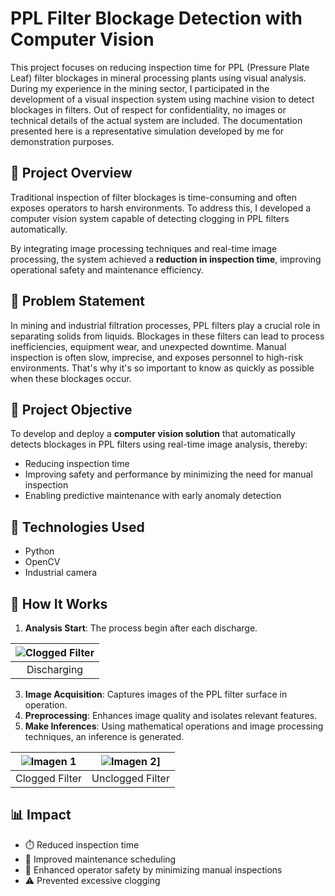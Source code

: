 # PPL Filter Blockage Detection with Computer Vision

This project focuses on reducing inspection time for PPL (Pressure Plate Leaf) filter blockages in mineral processing plants using visual analysis. During my experience in the mining sector, I participated in the development of a visual inspection system using machine vision to detect blockages in filters. Out of respect for confidentiality, no images or technical details of the actual system are included. The documentation presented here is a representative simulation developed by me for demonstration purposes.

## 🚀 Project Overview

Traditional inspection of filter blockages is time-consuming and often exposes operators to harsh environments. To address this, I developed a computer vision system capable of detecting clogging in PPL filters automatically.

By integrating image processing techniques and real-time image processing, the system achieved a **reduction in inspection time**, improving operational safety and maintenance efficiency.

## 📌 Problem Statement

In mining and industrial filtration processes, PPL filters play a crucial role in separating solids from liquids. Blockages in these filters can lead to process inefficiencies, equipment wear, and unexpected downtime. Manual inspection is often slow, imprecise, and exposes personnel to high-risk environments. That's why it's so important to know as quickly as possible when these blockages occur.

## 🎯 Project Objective

To develop and deploy a **computer vision solution** that automatically detects blockages in PPL filters using real-time image analysis, thereby:

- Reducing inspection time 
- Improving safety and performance by minimizing the need for manual inspection
- Enabling predictive maintenance with early anomaly detection
  
## 🔧 Technologies Used

- Python
- OpenCV
- Industrial camera 

## 🧠 How It Works

1. **Analysis Start**: The process begin after each discharge.

| ![Clogged Filter](https://github.com/user-attachments/assets/1b4e9d1f-6e1f-4032-85de-85e816bb2506) |
|:--------------------------------------------------------------------------------------------------:|
| Discharging                                                                                    |


3. **Image Acquisition**: Captures images of the PPL filter surface in operation.
4. **Preprocessing**: Enhances image quality and isolates relevant features.
5. **Make Inferences**: Using mathematical operations and image processing techniques, an inference is generated.
 
| ![Imagen 1](https://github.com/user-attachments/assets/00daf053-418f-44b9-a9ce-88a23cca7cc9) | ![Imagen 2](https://github.com/user-attachments/assets/27dc428d-a4e4-4574-ae63-a90d512dea47)]|
|:-----------------------------:|:-----------------------------:|
| Clogged Filter        | Unclogged Filter        |


## 📊 Impact

- ⏱️ Reduced inspection time
- 🔧 Improved maintenance scheduling
- 🧯 Enhanced operator safety by minimizing manual inspections
- ⚠️ Prevented excessive clogging







 [<img width="826" height="310" alt="image" src="https://github.com/user-attachments/assets/5494c027-64db-416a-92b6-4acae8911554" />]: #
